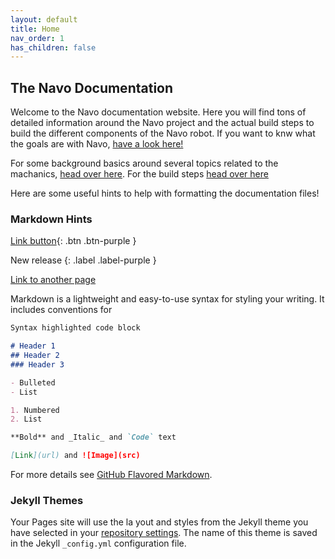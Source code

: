 ```yaml
---
layout: default
title: Home
nav_order: 1
has_children: false
---
```


## The Navo Documentation

Welcome to the Navo documentation website. Here you will find tons of detailed information around the Navo project and the actual build steps to build the different components of the Navo robot. If you want to knw what the goals are with Navo, <a href="">have a look here!</a>

For some background basics around several topics related to the machanics, <a href="">head over here</a>. For the build steps <a href="">head over here</a>

Here are some useful hints to help with formatting the documentation files!

### Markdown Hints

[Link button](http://example.com/){: .btn .btn-purple }

New release
{: .label .label-purple }

[Link to another page](another-page)


Markdown is a lightweight and easy-to-use syntax for styling your writing. It includes conventions for

```markdown
Syntax highlighted code block

# Header 1
## Header 2
### Header 3

- Bulleted
- List

1. Numbered
2. List

**Bold** and _Italic_ and `Code` text

[Link](url) and ![Image](src)
```

For more details see [GitHub Flavored Markdown](https://guides.github.com/features/mastering-markdown/).

### Jekyll Themes

Your Pages site will use the la
yout and styles from the Jekyll theme you have selected in your [repository settings](https://github.com/joesan/joesan.github.io/settings). The name of this theme is saved in the Jekyll `_config.yml` configuration file.